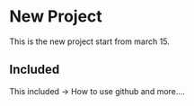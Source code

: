 # New Project

This is the new project start from march 15.

## Included

This included -> How to use github and more....